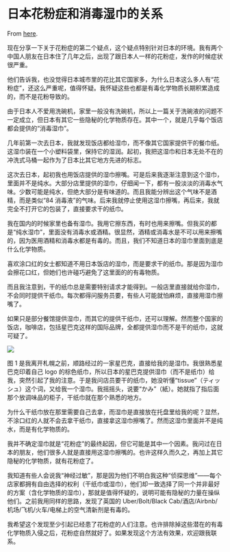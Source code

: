 # 日本花粉症和消毒湿巾的关系

From [here](https://yinwang1.substack.com/p/2a8).

现在分享一下关于花粉症的第二个疑点，这个疑点特别针对日本的环境。我有两个中国人朋友在日本住了几年之后，出现了跟日本人一样的花粉症，发作的时候症状很严重。

他们告诉我，也没觉得日本城市里的花比其它国家多，为什么日本这么多人有“花粉症”，还这么严重呢，值得怀疑。我怀疑这些也都是有毒化学物质长期积累造成的，而不是花粉导致的。

由于日本人不爱用洗碗机，家里一般没有洗碗机，所以上一篇关于洗碗液的问题不一定成立，但日本有其它一些隐秘的化学物质存在。其中一个，就是几乎每个饭店都会提供的“消毒湿巾”。

几年前第一次去日本，我就发现饭店都给湿巾，而不像其它国家提供干的餐巾纸。这湿巾装在一个小塑料袋里，保持它的湿润。起初，我把这湿巾和日本无处不在的冲洗式马桶一起作为了日本比其它地方先进的标志。

这次去日本，起初我也用饭店提供的湿巾擦嘴。可是后来我逐渐注意到这个湿巾，里面并不是纯水。大部分店里提供的湿巾，仔细闻一下，都有一股淡淡的消毒水气味。少数可能是纯水，但绝大部分是有味道的。而且我能分辨出这个气味不是酒精，而是类似“84 消毒液”的气味。后来我就停止使用这湿巾擦嘴，再后来，我就完全不打开它的包装了，直接要求干的纸巾。

我在国内的时候家里也备有湿巾。我用它擦东西，有时也用来擦嘴。但我买的都是“纯水湿巾”，里面没有消毒水或酒精。很显然，酒精或消毒水是不可以用来擦嘴的，因为医用酒精和消毒水都是有毒的。而且，我们不知道日本的湿巾里面到底是什么化学物质。

喜欢涂口红的女士都知道不用日本饭店的湿巾，而是要求干的纸巾。那是因为湿巾会擦花口红，但她们也许碰巧避免了这里面的的有毒物质。

而且我注意到，干的纸巾总是需要特别请求才能得到。一般店里直接就给你湿巾，不会同时提供干纸巾。每次都得问服务员要，有些人可能就怕麻烦，直接用湿巾擦嘴了。

如果只是部分餐馆提供湿巾，而其它的提供干纸巾，还可以理解。然而整个国家的饭店，咖啡店，包括星巴克这样的国际品牌，全都提供湿巾而不是干的纸巾，这就可疑了。

![](https://substackcdn.com/image/fetch/w_1456,c_limit,f_auto,q_auto:good,fl_progressive:steep/https%3A%2F%2Fsubstack-post-media.s3.amazonaws.com%2Fpublic%2Fimages%2F6bbb33e2-17e8-4496-994a-89c044f00c8b_640x480.jpeg)

图 1 是我离开札幌之前，顺路经过的一家星巴克，直接给我的是湿巾。我很熟悉星巴克印着自己 logo 的棕色纸巾，所以日本的星巴克提供湿巾（而不是纸巾）给我，突然引起了我的注意。于是我问店员要干的纸巾，她没听懂“tissue”（ティッシュ）这个词，又给我一个湿巾。我摇摇头，说要“かみ”（紙）。她就指了指后面那个放调味品的柜子，干纸巾就在那个熟悉的地方。

为什么干纸巾放在那里需要自己去拿，而湿巾是直接放在托盘里给我的呢？显然，不涂口红的人就不会去拿干纸巾，直接拿这湿巾擦嘴了。然而这湿巾里面并不是纯水，而是有化学物质的。

我并不确定湿巾就是“花粉症”的最终起因，但它可能是其中一个因素。我问过在日本的朋友，他们很多人就是直接用这湿巾擦嘴的。也许这样久而久之，再加上其它隐秘的化学物质，就有花粉症了。

我知道有些人会说我“神经过敏”，那是因为他们不明白我这种“侦探思维”——每个店家都拥有自由选择的权利（干纸巾或湿巾），他们却一致选择了同一个并非最好的方案（含化学物质的湿巾），那就是值得怀疑的，说明可能有隐秘的力量在操纵他们。之前我用同样的思路，发现了英国的 Uber/Bolt/Black Cab/酒店/Airbnb/机场/飞机/火车/电梯上的空气清新剂是有毒的。

我希望这个发现至少引起已经患了花粉症的人们注意。也许排除掉这些潜在的有毒化学物质入侵之后，花粉症自然就好了。如果发现这个方法有效果，欢迎跟我联系。
